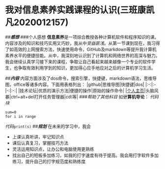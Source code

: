 # 我对信息素养实践课程的认识(三班康凯凡2020012157)
##***感想***
###个人感想
  **信息素养**是一项综合教授各种计算机软件和程序知识的课。内容涉及的知识和技巧实用又巧妙，我从中*受益匪浅*。从第一节课到现在，我习得了如高效的上网搜索方法，快速使用命令，GitHub及markdown等提升我计算机素养水平的便捷技能。从中，我深刻地认识到了计算机和网络世界的高深与魅力。我会继续认真学习接下来的课程，争取让自己看起来越来越像一个专业的软件学生，也争取有效利用学到的知识，更加得心应手地应对之后的计算机学习生活。

##***内容***
  内容方面涉及了dos命令，搜索引擎，快捷键，markdown语法，思维导图，office等诸多内容。下面用表格列出：
|github|思维导图|快捷键|dos|
|:-:|:-|-:|:-:|
|技术论坛|优质的演示方法|便捷的操作|原始的操作命令|
|[个人主页](https://github.com/kkf123456)|头脑风暴|ctrl+alt+del打开任务管理器|cd\等|
###*帮助了其他科目*
如**计算机导论**：
*代码块*
```
sum=0
for i in range
```
*代码*`print(s)`
##***规划***
在未来的学习中，我会
+ 上课认真听讲，牢记知识点
+ 课后认真复习，掌握技巧方法
+ 灵活运用知识点，让办公和电脑使用更熟练
+ 找出自己的短板多加练习，如我的打字速度有待于提高。我会用打字软件多加练习，提升自己的打字规范度和熟练度
